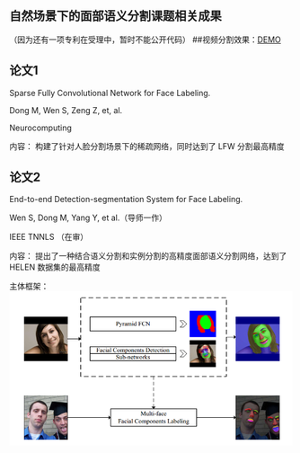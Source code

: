## 自然场景下的面部语义分割课题相关成果
（因为还有一项专利在受理中，暂时不能公开代码）
##视频分割效果：[DEMO](https://v.youku.com/v_show/id_XNDAwMTQwMjUxMg==.html?spm=a2h0k.11417342.soresults.dtitle)
## 论文1
Sparse Fully Convolutional Network for Face Labeling.

Dong M, Wen S, Zeng Z, et, al.

Neurocomputing

内容： 构建了针对人脸分割场景下的稀疏网络，同时达到了 LFW 分割最高精度

## 论文2
End-to-end Detection-segmentation System for Face Labeling.

Wen S, Dong M, Yang Y, et al.（导师一作）

IEEE TNNLS （在审）

内容： 提出了一种结合语义分割和实例分割的高精度面部语义分割网络，达到了HELEN 数据集的最高精度

主体框架：
![主体框架](/_img/main_stream.png)


